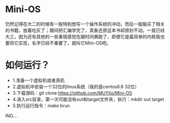 # Mini-OS

仍然记得在大二的时候有一股特别想写一个操作系统的冲动，而后一股脑买了相关的书籍，放着吃灰了；期间把汇编学完了，真象还原这本书却原封不动。一晃已经大三，因为还有其他的一些事情感觉在跟时间赛跑了，即便它是最简单的内核我也要将它实现，名字已经不重要了，就叫它Mini-OS吧。

# 如何运行？
- 1.准备一个虚拟机或者真机 
- 2.虚拟机中安装一个32位的linux系统（我的是centos6.6 32位） 
- 3.下载源码：git clone https://github.com/MUYIio/Mini-OS
- 4.进入src目录，第一次可能没有out和target文件夹，执行：mkdir out target 
- 5.执行运行指令：make brun



ING...
